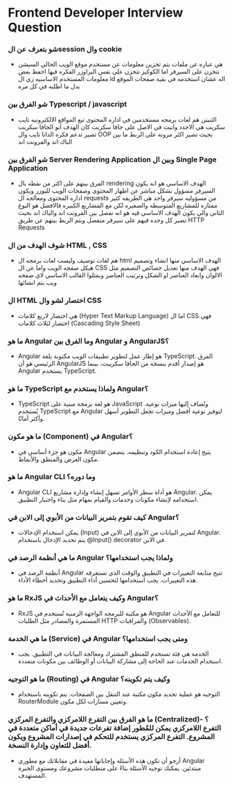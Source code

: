 # Frontend Developer Interview Question

### شو بتعرف عن الsession وال cookie

- هي عباره عن ملفات بتم تخزين معلومات عن مستخدم موقع الويب الحالي السيشن تتخزن على السيرفر اما الكوكيز تتخزن على نفس البراوزر الفكره فيها احفظ بعض معلومات المستخدم الاساسيه زي ال id اله عشان استخدمه في بقية صفحات الموقع بدل ما اطلبه في كل مره

### شو الفرق بين Typescript / javascript

- الثنيتن هم لغات برمجه مستخدمين في اداره المحتوى تبع المواقع الالكترونيه تايب سكربت هي الاجدد وانبت في الاصل على جافا سكربت كان الهدف انو الجافا سكربت تصير تدعم فكره الداتا تايب وال OOP بحيث تصير اكثر مرونه على الربط ما بين الباك اند والفرونت اند

### شو الفرق بين Server Rendering Application وبين ال Single Page Application

- الفرق بينهم على اكثر من نقطه بال rendering الهدف الاساسي هو انه يكون السيرفر مسؤول بشكل مباشر عن اظهار المحتوى وصفحات الويب لليوزر وبكون اداره المحتوى ومعالجه ال requests من مسؤوليه سيرفر واحد هي الطريقه كثير ممتازه للمشاريع المتوسطه والصغيره لكن مع المشاريع الكبيره فالافضل هو النوع الثاني والي بكون الهدف الاساسي فيه هو انه نفصل بين الفرونت اند والباك اند بحيث تصير كل وحده فيهم على سيرفر منفصل
  وبتم الربط بينهم عن طريق HTTP Requests

### شوف الهدف من ال HTML , CSS

- هم لغات توصيف وليست لغات برمجه ال html الهدف الاساسي منها انشاء وتصميم هيكل صفحه الويب واما عن ال CSS فهي الهدف منها تعديل خصائص التصميم مثل الالوان وابعاد العناصر او الشكل وترتيب العناصر وبمثلوا القالب الاساسي لاي صفحه ويب بتم انشائها

### ال HTML اختصار لشو وال CSS

- هي اختصار لاربع كلامات (Hyper Text Markup Language)
  اما ال CSS فهي اختصار لثلاث كلامات (Cascading Style Sheet)

### ما هو Angular وما الفرق بين Angular و AngularJS؟

- Angular هو إطار عمل لتطوير تطبيقات الويب مكتوبة بلغة TypeScript. الفرق الرئيسي هو أن AngularJS هو إصدار أقدم بنسخة من الجافا سكريبت، بينما Angular يستخدم TypeScript.

### ما هو TypeScript ولماذا يستخدم مع Angular؟

- TypeScript هو لغة برمجة مبنية على JavaScript وتُضاف إليها ميزات نوعية. يُستخدم TypeScript مع Angular لتوفير نوعية أفضل وميزات تجعل التطوير أسهل وأكثر أمانًا.

### ما هو مكون (Component) في Angular؟

- مكون هو جزء أساسي في Angular يتيح إعادة استخدام الكود وتنظيمه. يتضمن مكون العرض والمنطق والأنماط.

### ما هو Angular CLI وما دوره؟

- Angular CLI هو أداة سطر الأوامر تسهل إنشاء وإدارة مشاريع Angular. يمكن استخدامه لإنشاء مكونات وخدمات والقيام بمهام مثل بناء واختبار التطبيق.

### كيف تقوم بتمرير البيانات من الأبوي إلى الابن في Angular؟

- يمكن استخدام الإدخالات (Input) لتمرير البيانات من الأبوي إلى الابن في Angular. يتم تحديد الإدخال باستخدام @Input() decorator في الابن.

### ما هي أنظمة الرصد في Angular ولماذا يجب استخدامها؟

- أنظمة الرصد في Angular تتيح متابعة التغييرات في التطبيق والوقت الذي تستغرقه هذه التغييرات. يجب استخدامها لتحسين أداء التطبيق وتحديد أخطاء الأداء.

### ما هو RxJS وكيف يتعامل مع الأحداث في Angular؟

- RxJS هو مكتبة للبرمجة الواجهة الزمنية تُستخدم في Angular للتعامل مع الأحداث المستمرة والمصادر مثل الطلبات HTTP والمراقبات (Observables).

### ما هي الخدمة (Service) في Angular ومتى يجب استخدامها؟

- الخدمة هي فئة تستخدم للمنطق المشترك ومعالجة البيانات في التطبيق. يجب استخدام الخدمات عند الحاجة إلى مشاركة البيانات أو الوظائف بين مكونات متعددة.

### ما هو التوجيه (Routing) في Angular وكيف يتم تكوينه؟

- التوجيه هو عملية تحديد مكون مكتبة عند التنقل بين الصفحات. يتم تكوينه باستخدام RouterModule وتعيين مسارات لكل مكون.

### ما هو الفرق بين التفرع اللامركزي والتفرع المركزي (Centralized)؟ - التفرع اللامركزي يمكن للمُطور إضافة تفرعات جديدة في أماكن متعددة في المشروع. التفرع المركزي يستخدم للتحكم في إصدارات المشروع ويكون أفضل للتعاون وإدارة النسخة.

- أرجو أن تكون هذه الأسئلة وإجاباتها مفيدة في مقابلاتك مع مطوري Angular مبتدئين. يمكنك توجيه الأسئلة بناءً على متطلبات مشروعك ومستوى الخبرة المستهدف.
